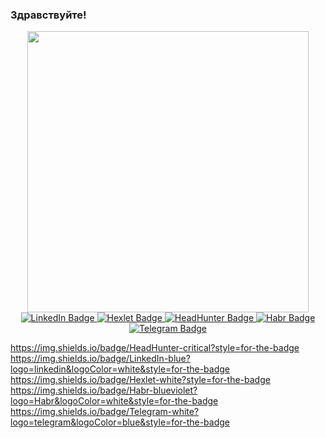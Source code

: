 ### Здравствуйте!
<div id="header" align="center">
  <img src="https://media.tenor.com/41J3A6rJl0wAAAAd/internet.gif" width="450"/>
</div>

<div id="badges" align="center">
  <a href="https://www.linkedin.com/in/kirill-kulikov/">
    <img src="https://img.shields.io/badge/LinkedIn-blue?logo=linkedin&logoColor=white&style=for-the-badge" alt="LinkedIn Badge"/>
  </a>
  <a href="https://ru.hexlet.io/u/kk">
    <img src="https://img.shields.io/badge/Hexlet-white?style=for-the-badge" alt="Hexlet Badge"/>
  </a>
  <a href="https://chelyabinsk.hh.ru/resume/ed17a58bff0b36853d0039ed1f726642547769">
    <img src="https://img.shields.io/badge/HeadHunter-critical?style=for-the-badge" alt="HeadHunter Badge"/>
  </a>
  <a href="https://career.habr.com/kirito74">
    <img src="https://img.shields.io/badge/Habr-blueviolet?logo=Habr&logoColor=white&style=for-the-badge" alt="Habr Badge"/>
  </a>
  <a href="https://t.me/Kul_Kir">
    <img src="https://img.shields.io/badge/Telegram-white?logo=telegram&logoColor=blue&style=for-the-badge" alt="Telegram Badge"/>
  </a>
</div>
<div id="badges" align="center">
<img src="https://komarev.com/ghpvc/?username=2KO1&style=for-the-badge&color=blue" alt=""/>
</div>

<!--
**2KO1/2KO1** is a ✨ _special_ ✨ repository because its `README.md` (this file) appears on your GitHub profile.

Here are some ideas to get you started:

- 🔭 I’m currently working on ...
- 🌱 I’m currently learning ...
- 👯 I’m looking to collaborate on ...
- 🤔 I’m looking for help with ...
- 💬 Ask me about ...
- 📫 How to reach me: ...
- 😄 Pronouns: ...
- ⚡ Fun fact: ...
-->
https://img.shields.io/badge/HeadHunter-critical?style=for-the-badge
https://img.shields.io/badge/LinkedIn-blue?logo=linkedin&logoColor=white&style=for-the-badge
https://img.shields.io/badge/Hexlet-white?style=for-the-badge
https://img.shields.io/badge/Habr-blueviolet?logo=Habr&logoColor=white&style=for-the-badge
https://img.shields.io/badge/Telegram-white?logo=telegram&logoColor=blue&style=for-the-badge

